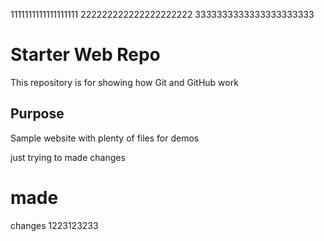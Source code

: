 
1111111111111111111
222222222222222222222
3333333333333333333333

# Starter Web Repo

This repository is for showing how Git and GitHub work

## Purpose

Sample website with plenty of files for demos

just trying to made changes

# made


changes 
1223123233